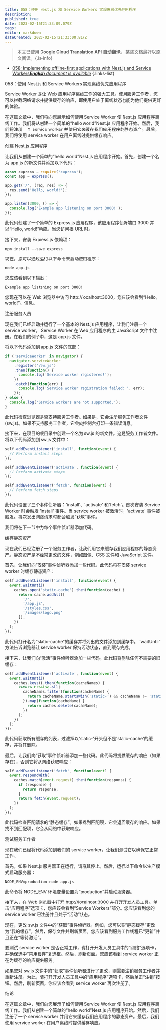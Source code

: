 ```yaml
---
title: 058：使用 Nest.js 和 Service Workers 实现离线优先应用程序
description: 
published: true
date: 2023-02-15T21:33:09.079Z
tags: 
editor: markdown
dateCreated: 2023-02-15T21:33:00.817Z
---
```


> 本文已使用 **Google Cloud Translation API 自动翻译**。
某些文档最好以原文阅读。{.is-info}



- [058: Implementing offline-first applications with Nest.js and Service Workers***English** document is available*](/en/Knowledge-base/Nest-js/Learning/058-implementing-offline-first-applications-with-nest-js-and-service-workers)
{.links-list}


058：使用 Nest.js 和 Service Workers 实现离线优先应用程序

Service Worker 是让 Web 应用程序离线工作的强大工具。使用服务工作者，您可以拦截网络请求并提供缓存的响应，即使用户处于离线状态也能为他们提供更好的体验。

在这篇文章中，我们将向您展示如何使用 Service Worker 使 Nest.js 应用程序离线工作。我们将从创建一个简单的“hello world”Nest.js 应用程序开始。然后，我们将注册一个 service worker 并使用它来缓存我们应用程序的静态资产。最后，我们将使用 service worker 在用户离线时提供缓存响应。

创建 Nest.js 应用程序

让我们从创建一个简单的“hello world”Nest.js 应用程序开始。首先，创建一个名为 app.js 的新文件并添加以下代码：

```javascript
const express = require('express');
const app = express();

app.get('/', (req, res) => {
  res.send('Hello, world!');
});

app.listen(3000, () => {
  console.log('Example app listening on port 3000!');
});
```

此代码创建了一个简单的 Express.js 应用程序，该应用程序侦听端口 3000 并以“Hello, world!”响应。当您访问根 URL 时。

接下来，安装 Express.js 依赖项：

```
npm install --save express
```

现在，您可以通过运行以下命令来启动应用程序：

```
node app.js
```

您应该看到以下输出：

```
Example app listening on port 3000!
```

您现在可以在 Web 浏览器中访问 http://localhost:3000，您应该会看到“Hello, world!”。信息。

注册服务人员

现在我们已经启动并运行了一个基本的 Nest.js 应用程序，让我们注册一个 service worker。 Service Worker 在 Web 应用程序的主 JavaScript 文件中注册。在我们的例子中，这是 app.js 文件。

将以下代码添加到 app.js 文件的底部：

```javascript
if ('serviceWorker' in navigator) {
  navigator.serviceWorker
    .register('/sw.js')
    .then(function() {
      console.log('Service worker registered!');
    })
    .catch(function(err) {
      console.log('Service worker registration failed: ', err);
    });
} else {
  console.log('Service workers are not supported.');
}
```

此代码检查浏览器是否支持服务工作者。如果是，它会注册服务工作者文件 (sw.js)。如果不支持服务工作者，它会向控制台打印一条错误消息。

接下来，在项目的根目录中创建一个名为 sw.js 的新文件。这是服务工作者文件。将以下代码添加到 sw.js 文件中：

```javascript
self.addEventListener('install', function(event) {
  // Perform install steps
});

self.addEventListener('activate', function(event) {
  // Perform activate steps
});

self.addEventListener('fetch', function(event) {
  // Perform fetch steps
});
```

此代码设置了三个事件侦听器：'install'、'activate' 和'fetch'。首次安装 Service Worker 时会触发 'install' 事件。当 service worker 被激活时，'activate' 事件被触发。每次发出网络请求时都会触发“获取”事件。

我们将在下一节中为每个事件侦听器添加代码。

缓存静态资产

现在我们已经注册了一个服务工作者，让我们用它来缓存我们应用程序的静态资产。静态资产是不经常更改的文件，例如图像、CSS 文件和 JavaScript 文件。

首先，让我们向“安装”事件侦听器添加一些代码。此代码将在安装 service worker 时缓存静态资产：

```javascript
self.addEventListener('install', function(event) {
  event.waitUntil(
    caches.open('static-cache').then(function(cache) {
      return cache.addAll([
        '/',
        '/app.js',
        '/styles.css',
        '/images/logo.png'
      ]);
    })
  );
});
```

此代码打开名为“static-cache”的缓存并将列出的文件添加到缓存中。 'waitUntil' 方法告诉浏览器让 service worker 保持活动状态，直到缓存完成。

接下来，让我们向“激活”事件侦听器添加一些代码。此代码将删除任何不需要的旧缓存：

```javascript
self.addEventListener('activate', function(event) {
  event.waitUntil(
    caches.keys().then(function(cacheNames) {
      return Promise.all(
        cacheNames.filter(function(cacheName) {
          return cacheName.startsWith('static-') && cacheName != 'static-cache';
        }).map(function(cacheName) {
          return caches.delete(cacheName);
        })
      );
    })
  );
});
```

此代码获取所有缓存的列表，过滤掉以'static-'开头但不是'static-cache'的缓存，并将其删除。

最后，让我们向“获取”事件侦听器添加一些代码。此代码将提供缓存的响应（如果存在），否则它将从网络获取响应：

```javascript
self.addEventListener('fetch', function(event) {
  event.respondWith(
    caches.match(event.request).then(function(response) {
      if (response) {
        return response;
      }
      return fetch(event.request);
    })
  );
});
```

此代码检查匹配请求的“静态缓存”。如果找到匹配项，它会返回缓存的响应。如果找不到匹配项，它会从网络中获取响应。

测试服务工作者

现在我们已经将代码添加到我们的 service worker，让我们测试它以确保它正常工作。

首先，如果 Nest.js 服务器正在运行，请将其停止。然后，运行以下命令以生产模式启动服务器：

```
NODE_ENV=production node app.js
```

此命令将 NODE_ENV 环境变量设置为“production”并启动服务器。

接下来，在 Web 浏览器中打开 http://localhost:3000 并打开开发人员工具。单击“应用程序”选项卡，您应该会看到“Service Workers”部分。您应该看到您的 service worker 已注册并且处于“活动”状态。

现在，更改 sw.js 文件中的“获取”事件侦听器。例如，您可以将“静态缓存”更改为“我的缓存”。然后，保存文件并刷新页面。您应该看到服务工作线程已“更新”并且正在“等待激活”。

要测试 service worker 是否正常工作，请打开开发人员工具中的“网络”选项卡，并确保选中“禁用缓存”复选框。然后，刷新页面。您应该看到 service worker 正在为缓存的响应提供服务。

如果您对 sw.js 文件中的“获取”事件侦听器进行了更改，则需要注销服务工作者并重新注册。为此，请打开开发人员工具中的“应用程序”选项卡，然后单击“注销”按钮。然后，刷新页面，你应该会看到 service worker 再次注册了。

结论

在这篇文章中，我们向您展示了如何使用 Service Worker 使 Nest.js 应用程序离线工作。我们从创建一个简单的“hello world”Nest.js 应用程序开始。然后，我们注册了一个 service worker 并用它来缓存我们应用程序的静态资产。最后，我们使用 service worker 在用户离线时提供缓存响应。